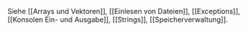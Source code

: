 Siehe [[Arrays und Vektoren]], [[Einlesen von Dateien]], [[Exceptions]], [[Konsolen Ein- und Ausgabe]], [[Strings]], [[Speicherverwaltung]].